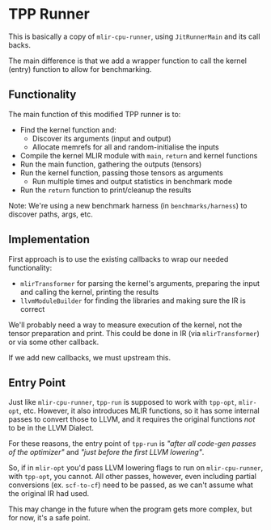 # TPP Runner

This is basically a copy of `mlir-cpu-runner`, using `JitRunnerMain` and its call backs.

The main difference is that we add a wrapper function to call the kernel (entry) function to allow for benchmarking.

## Functionality

The main function of this modified TPP runner is to:
 * Find the kernel function and:
   * Discover its arguments (input and output)
   * Allocate memrefs for all and random-initialise the inputs
 * Compile the kernel MLIR module with `main`, `return` and kernel functions
 * Run the main function, gathering the outputs (tensors)
 * Run the kernel function, passing those tensors as arguments
   * Run multiple times and output statistics in benchmark mode
 * Run the `return` function to print/cleanup the results

Note: We're using a new benchmark harness (in `benchmarks/harness`) to discover paths, args, etc.

## Implementation

First approach is to use the existing callbacks to wrap our needed functionality:
 * `mlirTransformer` for parsing the kernel's arguments, preparing the input and calling the kernel, printing the results
 * `llvmModuleBuilder` for finding the libraries and making sure the IR is correct

We'll probably need a way to measure execution of the kernel, not the tensor preparation and print. 
This could be done in IR (via `mlirTransformer`) or via some other callback.

If we add new callbacks, we must upstream this.

## Entry Point

Just like `mlir-cpu-runner`, `tpp-run` is supposed to work with `tpp-opt`, `mlir-opt`, etc.
However, it also introduces MLIR functions, so it has some internal passes to convert those to LLVM, and it requires the original functions *not* to be in the LLVM Dialect.

For these reasons, the entry point of `tpp-run` is _"after all code-gen passes of the optimizer"_ and _"just before the first LLVM lowering"_.

So, if in `mlir-opt` you'd pass LLVM lowering flags to run on `mlir-cpu-runner`, with `tpp-opt`, you cannot.
All other passes, however, even including partial conversions (ex. `scf-to-cf`) need to be passed, as we can't assume what the original IR had used.

This may change in the future when the program gets more complex, but for now, it's a safe point.
